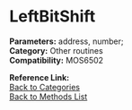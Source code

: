 # LeftBitShift

**Parameters:** address, number;  
**Category:** Other routines  
**Compatibility:** MOS6502  

**Reference Link:**  
[Back to Categories](../categories/other_routines.md)  
[Back to Methods List](../../SUMMARY.md)
